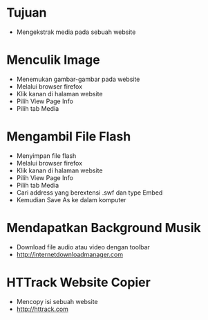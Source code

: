 # Tujuan

- Mengekstrak media pada sebuah website

# Menculik Image

- Menemukan gambar-gambar pada website
- Melalui browser firefox
- Klik kanan di halaman website
- Pilih View Page Info
- Pilih tab Media

# Mengambil File Flash

- Menyimpan file flash
- Melalui browser firefox
- Klik kanan di halaman website
- Pilih View Page Info
- Pilih tab Media
- Cari address yang berextensi .swf dan type Embed
- Kemudian Save As ke dalam komputer

# Mendapatkan Background Musik

- Download file audio atau video dengan toolbar
- http://internetdownloadmanager.com

# HTTrack Website Copier

- Mencopy isi sebuah website
- http://httrack.com
